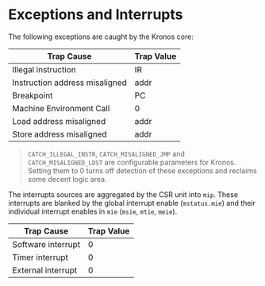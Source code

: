 # Exceptions and Interrupts

The following exceptions are caught by the Kronos core:

|Trap Cause | Trap Value |
| ----------| -----------| 
Illegal instruction  | IR
Instruction address misaligned | addr
Breakpoint | PC
Machine Environment Call | 0
Load address misaligned  | addr
Store address misaligned | addr

> `CATCH_ILLEGAL_INSTR`, `CATCH_MISALIGNED_JMP` and `CATCH_MISALIGNED_LDST` are configurable parameters for Kronos. Setting them to 0 turns off detection of these exceptions and reclaims some decent logic area.

The interrupts sources are aggregated by the CSR unit into `mip`. These interrupts are blanked by the global interrupt enable (`mstatus.mie`) and their individual interrupt enables in `mie` (`msie`, `mtie`, `meie`).

|Trap Cause | Trap Value |
| ----------| -----------| 
Software interrupt  | 0
Timer interrupt | 0
External interrupt | 0
